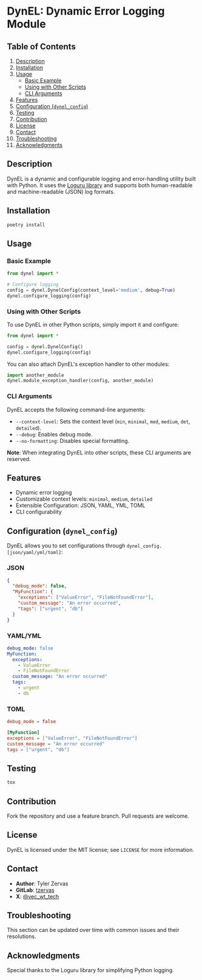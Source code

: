# DynEL: Dynamic Error Logging Module

## Table of Contents

1. [Description](#description)
2. [Installation](#installation)
3. [Usage](#usage)
    - [Basic Example](#basic-example)
    - [Using with Other Scripts](#using-with-other-scripts)
    - [CLI Arguments](#cli-arguments)
4. [Features](#features)
5. [Configuration (`dynel_config`)](#configuration-dynel_config)
6. [Testing](#testing)
7. [Contribution](#contribution)
8. [License](#license)
9. [Contact](#contact)
10. [Troubleshooting](#troubleshooting)
11. [Acknowledgments](#acknowledgments)

## Description

DynEL is a dynamic and configurable logging and error-handling utility built with Python. It uses the [Loguru library](https://github.com/Delgan/loguru) and supports both human-readable and machine-readable (JSON) log formats.

## Installation

```bash
poetry install
```

## Usage

### Basic Example

```python
from dynel import *

# Configure logging
config = dynel.DynelConfig(context_level='medium', debug=True)
dynel.configure_logging(config)
```

### Using with Other Scripts

To use DynEL in other Python scripts, simply import it and configure:

```python
from dynel import *

config = dynel.DynelConfig()
dynel.configure_logging(config)
```

You can also attach DynEL's exception handler to other modules:

```python
import another_module
dynel.module_exception_handler(config, another_module)
```

### CLI Arguments

DynEL accepts the following command-line arguments:

- `--context-level`: Sets the context level (`min`, `minimal`, `med`, `medium`, `det`, `detailed`).
- `--debug`: Enables debug mode.
- `--no-formatting`: Disables special formatting.

**Note**: When integrating DynEL into other scripts, these CLI arguments are reserved.

## Features

- Dynamic error logging
- Customizable context levels: `minimal`, `medium`, `detailed`
- Extensible Configuration: JSON, YAML, YML, TOML
- CLI configurability

## Configuration (`dynel_config`)

DynEL allows you to set configurations through `dynel_config.[json/yaml/yml/toml]`:

### JSON

```json
{
  "debug_mode": false,
  "MyFunction": {
    "exceptions": ["ValueError", "FileNotFoundError"],
    "custom_message": "An error occurred",
    "tags": ["urgent", "db"]
  }
}
```

### YAML/YML

```yaml
debug_mode: false
MyFunction:
  exceptions:
    - ValueError
    - FileNotFoundError
  custom_message: "An error occurred"
  tags:
    - urgent
    - db
```

### TOML

```toml
debug_mode = false

[MyFunction]
exceptions = ["ValueError", "FileNotFoundError"]
custom_message = "An error occurred"
tags = ["urgent", "db"]
```

## Testing

```bash
tox
```

## Contribution

Fork the repository and use a feature branch. Pull requests are welcome.

## License

DynEL is licensed under the MIT license; see `LICENSE` for more information.

## Contact

- **Author**: Tyler Zervas
- **GitLab**: [tzervas](https://github.com/tzervas)
- **X**: [@vec_wt_tech](https://x.com/vec_wt_tech)

## Troubleshooting

This section can be updated over time with common issues and their resolutions.

## Acknowledgments

Special thanks to the Loguru library for simplifying Python logging.

